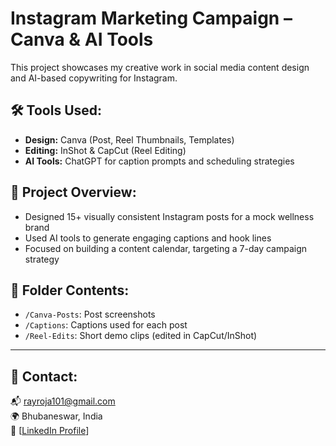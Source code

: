 # Instagram Marketing Campaign – Canva & AI Tools

This project showcases my creative work in social media content design and AI-based copywriting for Instagram.

## 🛠 Tools Used:
- **Design:** Canva (Post, Reel Thumbnails, Templates)
- **Editing:** InShot & CapCut (Reel Editing)
- **AI Tools:** ChatGPT for caption prompts and scheduling strategies

## 📌 Project Overview:
- Designed 15+ visually consistent Instagram posts for a mock wellness brand
- Used AI tools to generate engaging captions and hook lines
- Focused on building a content calendar, targeting a 7-day campaign strategy

## 🧩 Folder Contents:
- `/Canva-Posts`: Post screenshots
- `/Captions`: Captions used for each post
- `/Reel-Edits`: Short demo clips (edited in CapCut/InShot)

---

## 🔗 Contact:
📬 rayroja101@gmail.com  
🌍 Bhubaneswar, India  
🔗 [[LinkedIn Profile](https://www.linkedin.com/in/roja-ray/)] 
